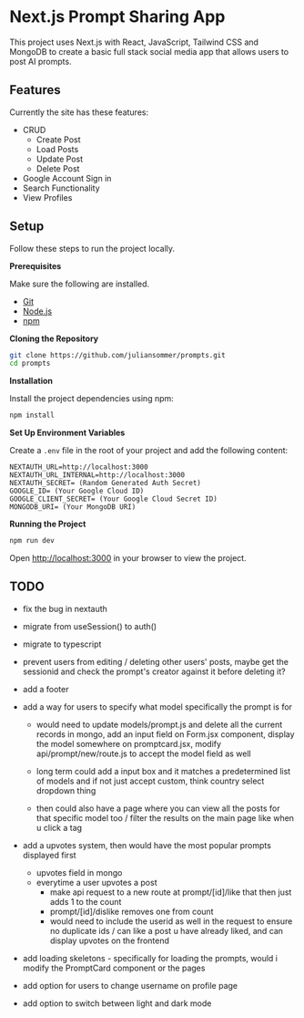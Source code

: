 # Next.js Prompt Sharing App

This project uses Next.js with React, JavaScript, Tailwind CSS and MongoDB to create a basic full stack social media app that allows users to post AI prompts.

## Features

Currently the site has these features:

- CRUD
  - Create Post
  - Load Posts
  - Update Post
  - Delete Post
- Google Account Sign in
- Search Functionality
- View Profiles

## Setup

Follow these steps to run the project locally.

**Prerequisites**

Make sure the following are installed.

- [Git](https://git-scm.com/)
- [Node.js](https://nodejs.org/en)
- [npm](https://www.npmjs.com/)

**Cloning the Repository**

```bash
git clone https://github.com/juliansommer/prompts.git
cd prompts
```

**Installation**

Install the project dependencies using npm:

```bash
npm install
```

**Set Up Environment Variables**

Create a `.env` file in the root of your project and add the following content:

```env
NEXTAUTH_URL=http://localhost:3000
NEXTAUTH_URL_INTERNAL=http://localhost:3000
NEXTAUTH_SECRET= (Random Generated Auth Secret)
GOOGLE_ID= (Your Google Cloud ID)
GOOGLE_CLIENT_SECRET= (Your Google Cloud Secret ID)
MONGODB_URI= (Your MongoDB URI)
```

**Running the Project**

```bash
npm run dev
```

Open [http://localhost:3000](http://localhost:3000) in your browser to view the project.

## TODO

- fix the bug in nextauth

- migrate from useSession() to auth()

- migrate to typescript

- prevent users from editing / deleting other users' posts, maybe get the sessionid and check the prompt's creator against it before deleting it?

- add a footer

- add a way for users to specify what model specifically the prompt is for

  - would need to update models/prompt.js and delete all the current records in mongo, add an input field on Form.jsx component, display the model somewhere on promptcard.jsx, modify api/prompt/new/route.js to accept the model field as well

  - long term could add a input box and it matches a predetermined list of models and if not just accept custom, think country select dropdown thing

  - then could also have a page where you can view all the posts for that specific model too / filter the results on the main page like when u click a tag

- add a upvotes system, then would have the most popular prompts displayed first

  - upvotes field in mongo
  - everytime a user upvotes a post
    - make api request to a new route at prompt/[id]/like that then just adds 1 to the count
    - prompt/[id]/dislike removes one from count
    - would need to include the userid as well in the request to ensure no duplicate ids / can like a post u have already liked, and can display upvotes on the frontend

- add loading skeletons - specifically for loading the prompts, would i modify the PromptCard component or the pages

- add option for users to change username on profile page

- add option to switch between light and dark mode

